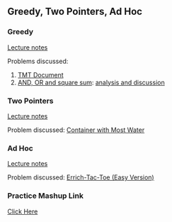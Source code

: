 ## Greedy, Two Pointers, Ad Hoc

### Greedy
[Lecture notes](https://ancc-iitd.github.io/competitive-programming-resources/SoCP21/Lec3_Greedy_TwoPointers_AdHoc/Greedy.pdf)

Problems discussed:
1. [TMT Document](https://codeforces.com/contest/1509/problem/B)
1. [AND, OR and square sum](https://codeforces.com/contest/1368/problem/D): [analysis and discussion](https://ancc-iitd.github.io/competitive-programming-resources/SoCP21/Lec3_Greedy_TwoPointers_AdHoc/And_Or_Square_Sum.pdf)

### Two Pointers
[Lecture notes](https://ancc-iitd.github.io/competitive-programming-resources/SoCP21/Lec3_Greedy_TwoPointers_AdHoc/Two_Pointers.pdf)

Problem discussed: [Container with Most Water](https://leetcode.com/problems/container-with-most-water/)

### Ad Hoc
[Lecture notes](https://ancc-iitd.github.io/competitive-programming-resources/SoCP21/Lec3_Greedy_TwoPointers_AdHoc/Ad_Hoc.pdf)

Problem discussed: [Errich-Tac-Toe (Easy Version)](https://codeforces.com/contest/1450/problem/C1)

### Practice Mashup Link
[Click Here](https://vjudge.net/contest/445285)
